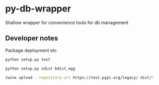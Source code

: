 # py-db-wrapper
Shallow wrapper for convenience tools for db management


## Developer notes

Package deployment etc

```sh
python setup.py test
```

```sh
python setup.py sdist bdist_egg
```
```sh
twine upload --repository-url https://test.pypi.org/legacy/ dist/*
```